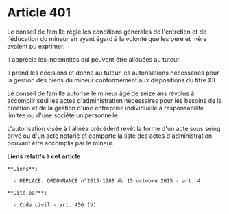 # Article 401

Le conseil de famille règle les conditions générales de l'entretien et de l'éducation du mineur en ayant égard à la volonté
que les père et mère avaient pu exprimer. 

Il apprécie les indemnités qui peuvent être allouées au tuteur. 

Il prend les décisions et donne au tuteur les autorisations nécessaires pour la gestion des biens du mineur conformément aux
dispositions du titre XII. 

Le conseil de famille autorise le mineur âgé de seize ans révolus à accomplir seul les actes d'administration nécessaires
pour les besoins de la création et de la gestion d'une entreprise individuelle à responsabilité limitée ou d'une société
unipersonnelle. 

L'autorisation visée à l'alinéa précédent revêt la forme d'un acte sous seing privé ou d'un acte notarié et comporte la liste
des actes d'administration pouvant être accomplis par le mineur.

**Liens relatifs à cet article**

	**Liens**:

	  - DEPLACE: ORDONNANCE n°2015-1288 du 15 octobre 2015 - art. 4

	**Cité par**:

	  - Code civil - art. 456 (V)
